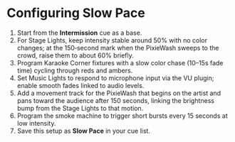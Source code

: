 # Configuring Slow Pace

1. Start from the **Intermission** cue as a base.
2. For Stage Lights, keep intensity stable around 50% with no color changes; at
   the 150‑second mark when the PixieWash sweeps to the crowd, raise them to
   about 60% briefly.
3. Program Karaoke Corner fixtures with a slow color chase (10–15s fade time) cycling through reds and ambers.
4. Set Music Lights to respond to microphone input via the VU plugin; enable smooth fades linked to audio levels.
5. Add a movement track for the PixieWash that begins on the artist and pans
   toward the audience after 150 seconds, linking the brightness bump from the
   Stage Lights to that motion.
6. Program the smoke machine to trigger short bursts every 15 seconds at low intensity.
7. Save this setup as **Slow Pace** in your cue list.

